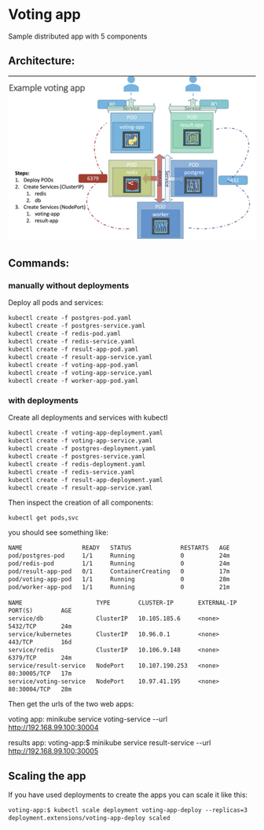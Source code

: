 # Voting app 

Sample distributed app with 5 components

## Architecture:

![architecture](voting-app-architecture.png)

## Commands:

### manually without deployments
Deploy all pods and services:

    kubectl create -f postgres-pod.yaml
    kubectl create -f postgres-service.yaml
    kubectl create -f redis-pod.yaml
    kubectl create -f redis-service.yaml
    kubectl create -f result-app-pod.yaml
    kubectl create -f result-app-service.yaml
    kubectl create -f voting-app-pod.yaml
    kubectl create -f voting-app-service.yaml
    kubectl create -f worker-app-pod.yaml

### with deployments
Create all deployments and services with kubectl

    kubectl create -f voting-app-deployment.yaml
    kubectl create -f voting-app-service.yaml
    kubectl create -f postgres-deployment.yaml
    kubectl create -f postgres-service.yaml
    kubectl create -f redis-deployment.yaml
    kubectl create -f redis-service.yaml
    kubectl create -f result-app-deployment.yaml
    kubectl create -f result-app-service.yaml


Then inspect the creation of all components:

    kubectl get pods,svc

you should see something like:

    NAME                 READY   STATUS              RESTARTS   AGE
    pod/postgres-pod     1/1     Running             0          24m
    pod/redis-pod        1/1     Running             0          24m
    pod/result-app-pod   0/1     ContainerCreating   0          17m
    pod/voting-app-pod   1/1     Running             0          28m
    pod/worker-app-pod   1/1     Running             0          21m
    
    NAME                     TYPE        CLUSTER-IP       EXTERNAL-IP   PORT(S)        AGE
    service/db               ClusterIP   10.105.185.6     <none>        5432/TCP       24m
    service/kubernetes       ClusterIP   10.96.0.1        <none>        443/TCP        16d
    service/redis            ClusterIP   10.106.9.148     <none>        6379/TCP       24m
    service/result-service   NodePort    10.107.190.253   <none>        80:30005/TCP   17m
    service/voting-service   NodePort    10.97.41.195     <none>        80:30004/TCP   28m

Then get the urls of the two web apps:

voting app:
    minikube service voting-service --url
    http://192.168.99.100:30004

results app:
    voting-app:$ minikube service result-service --url
    http://192.168.99.100:30005

## Scaling the app

If you have used deployments to create the apps you can scale it like this:

    voting-app:$ kubectl scale deployment voting-app-deploy --replicas=3
    deployment.extensions/voting-app-deploy scaled